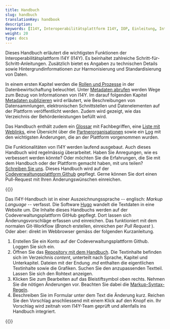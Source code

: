 ```yaml
---
title: Handbuch
slug: handbuch
translationKey: handbook
description: 
keywords: [I14Y, Interoperabilitätsplattform I14Y, IOP, Einleitung, Interoperabilität, Mehrfachnutzung, Schweiz, Handbuch, Dokumentation, Github]
weight: 20
type: docs
---
```


Dieses Handbuch erläutert die wichtigsten Funktionen der Interoperabilitätsplattform I14Y (I14Y). Es beinhaltet zahlreiche Schritt-für-Schritt-Anleitungen. Zusätzlich bietet es Angaben zu technischen Details sowie Hintergrundinformationen zur Harmonisierung und Standardisierung von Daten.

In einem ersten Kapitel werden die [Rollen und Prozesse](/handbook/de/gouvernanz) in der Datenbewirtschaftung beleuchtet. Unter [Metadaten abrufen](/handbook/de/metadaten_abrufen) werden Wege zum Bezug von Informationen von I14Y. Im darauf folgenden Kapitel [Metadaten publizieren](/handbook/de/publikation) wird erläutert, wie Beschreibungen von Datensammlungen, elektronischen Schnittstellen und Datenelementen auf der Plattform veröffentlicht werden. Zudem wird gezeigt, wie das Verzeichnis der Behördenleistungen befüllt wird. 

<!--Später ergänzen: Nebst den schriftlichen Anleitungen enthält dieses Handbuch auch einige Videotutorials.--> 
Das Handbuch enthält zudem ein [Glossar](/handbook/de/glossar) mit Fachbegriffen, eine [Liste mit Weblinks](/handbook/de/anhang/weblinks), eine Übersicht über die [Partnerorganisationen](/handbook/de/partner) sowie ein [Log](/handbook/de/anhang/changelog) mit den wichtigsten Änderungen, die an der Plattform vorgenommen wurden.

Die Funktionalitäten von I14Y werden laufend ausgebaut. Auch dieses Handbuch wird regelmässig überarbeitet. Haben Sie Anregungen, wie es verbessert werden könnte? Oder möchten Sie die Erfahrungen, die Sie mit dem Handbuch oder der Plattform gemacht haben, mit uns teilen? [Schreiben Sie uns](mailto:i14y@bfs.admin.ch). Dieses Handbuch wird auf der [Codeverwaltungsplattform Github](https://github.com/I14Y-ch/handbook/) gepflegt. Gerne können Sie dort einen Pull-Request mit Ihren Änderungswünschen einreichen.

{{<alert title="So reichen Sie einen Pull-Request ein" color="success">}}

Das I14Y-Handbuch ist in einer Auszeichnungssprache -- englisch: _Markup Language_ -- verfasst. Die Software [Hugo](https://gohugo.io) wandelt die Textdaten in eine Website um. Die Inhalte dieses Handbuchs werden auf der Codeverwaltungsplattform GitHub gepflegt. Dort lassen sich Änderungsvorschläge erfassen und einreichen. Das funktioniert mit dem normalen Git-Workflow (_Branch_ erstellen, einreichen per _Pull Request_ ). Oder aber: direkt im Webbrowser gemäss der folgenden Kurzanleitung.  

1. Erstellen Sie ein Konto auf der Codeverwaltungsplattform Github. Loggen Sie sich ein. 
2. Öffnen Sie das [Repository mit dem Handbuch](https://github.com/I14Y-ch/handbook/). Die Textinhalte befinden sich im Verzeichnis _content_, unterteilt nach Sprache, Kapitel und Unterkapitel. Dateien mit der Endung _.md_ enthalten die eigentlichen Textinhalte sowie die Grafiken. Suchen Sie den anzupassenden Textteil. Lassen Sie sich den Rohtext anzeigen. 
3. Klicken Sie zum Bearbeiten auf das Bleistiftsymbol oben rechts. Nehmen Sie die nötigen Änderungen vor. Beachten Sie dabei die [Markup-Syntax-Regeln](https://www.markdownguide.org/basic-syntax/).
4. Beschreiben Sie im Formular unter dem Text die Änderung kurz. Reichen Sie den Vorschlag anschliessend mit einem Klick auf den Knopf ein. Ihr Vorschlag wird zeitnah vom I14Y-Team geprüft und allenfalls ins Handbuch integriert.

{{</alert>}}
